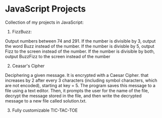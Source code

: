 # JavaScript Projects
Collection of my projects in JavaScript:

1. FizzBuzz:

 Output numbers between 74 and 291.
 If the number is divisible by 3, output the word Buzz instead of the number.
 If the number is divisble by 5, output Fizz to the screen instead of the number.
 If the number is divisible by both, output BuzzFizz to the screen instead of the number


2. Ceasar's Cipher

Deciphering a given message. It is encrypted with a Caesar Cipher.
that increases by 2 after every 3 characters (including symbol characters, which are not encoded), starting at key = 5.
The program saves this message to a file using a text editor.
Then, it prompts the user for the name of the file, decrypt the message stored in the file,
and then write the decrypted message to a new file called solution.txt.

3. Fully customizable TIC-TAC-TOE
